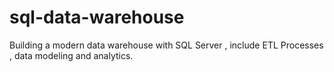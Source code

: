 # sql-data-warehouse
Building a modern data warehouse with SQL Server , include ETL Processes , data modeling and analytics.
